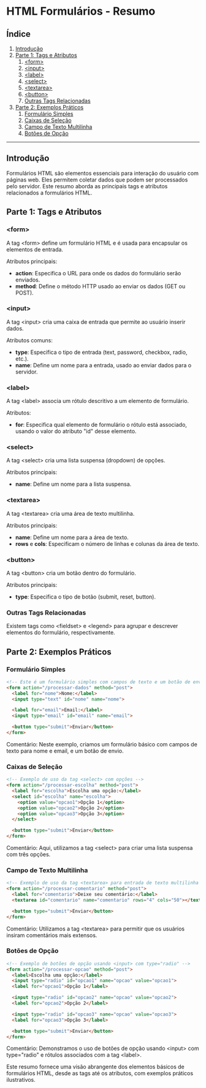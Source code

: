 # HTML Formulários - Resumo

## Índice

1. [Introdução](#introdução)
2. [Parte 1: Tags e Atributos](#parte-1-tags-e-atributos)
   1. [\<form\>](#form)
   2. [\<input\>](#input)
   3. [\<label\>](#label)
   4. [\<select\>](#select)
   5. [\<textarea\>](#textarea)
   6. [\<button\>](#button)
   7. [Outras Tags Relacionadas](#outras-tags-relacionadas)
3. [Parte 2: Exemplos Práticos](#parte-2-exemplos-práticos)
   1. [Formulário Simples](#formulário-simples)
   2. [Caixas de Seleção](#caixas-de-seleção)
   3. [Campo de Texto Multilinha](#campo-de-texto-multilinha)
   4. [Botões de Opção](#botões-de-opção)

---

## Introdução

Formulários HTML são elementos essenciais para interação do usuário com páginas web. Eles permitem coletar dados que podem ser processados pelo servidor. Este resumo aborda as principais tags e atributos relacionados a formulários HTML.

## Parte 1: Tags e Atributos

### \<form\>

A tag \<form\> define um formulário HTML e é usada para encapsular os elementos de entrada.

Atributos principais:
- **action**: Especifica o URL para onde os dados do formulário serão enviados.
- **method**: Define o método HTTP usado ao enviar os dados (GET ou POST).

### \<input\>

A tag \<input\> cria uma caixa de entrada que permite ao usuário inserir dados.

Atributos comuns:
- **type**: Especifica o tipo de entrada (text, password, checkbox, radio, etc.).
- **name**: Define um nome para a entrada, usado ao enviar dados para o servidor.

### \<label\>

A tag \<label\> associa um rótulo descritivo a um elemento de formulário.

Atributos:
- **for**: Especifica qual elemento de formulário o rótulo está associado, usando o valor do atributo "id" desse elemento.

### \<select\>

A tag \<select\> cria uma lista suspensa (dropdown) de opções.

Atributos principais:
- **name**: Define um nome para a lista suspensa.

### \<textarea\>

A tag \<textarea\> cria uma área de texto multilinha.

Atributos principais:
- **name**: Define um nome para a área de texto.
- **rows** e **cols**: Especificam o número de linhas e colunas da área de texto.

### \<button\>

A tag \<button\> cria um botão dentro do formulário.

Atributos principais:
- **type**: Especifica o tipo de botão (submit, reset, button).

### Outras Tags Relacionadas

Existem tags como \<fieldset\> e \<legend\> para agrupar e descrever elementos do formulário, respectivamente.

## Parte 2: Exemplos Práticos

### Formulário Simples

```html
<!-- Este é um formulário simples com campos de texto e um botão de envio -->
<form action="/processar-dados" method="post">
  <label for="nome">Nome:</label>
  <input type="text" id="nome" name="nome">

  <label for="email">Email:</label>
  <input type="email" id="email" name="email">

  <button type="submit">Enviar</button>
</form>
```

Comentário: Neste exemplo, criamos um formulário básico com campos de texto para nome e email, e um botão de envio.

### Caixas de Seleção

```html
<!-- Exemplo de uso da tag <select> com opções -->
<form action="/processar-escolha" method="post">
  <label for="escolha">Escolha uma opção:</label>
  <select id="escolha" name="escolha">
    <option value="opcao1">Opção 1</option>
    <option value="opcao2">Opção 2</option>
    <option value="opcao3">Opção 3</option>
  </select>

  <button type="submit">Enviar</button>
</form>
```

Comentário: Aqui, utilizamos a tag \<select\> para criar uma lista suspensa com três opções.

### Campo de Texto Multilinha

```html
<!-- Exemplo de uso da tag <textarea> para entrada de texto multilinha -->
<form action="/processar-comentario" method="post">
  <label for="comentario">Deixe seu comentário:</label>
  <textarea id="comentario" name="comentario" rows="4" cols="50"></textarea>

  <button type="submit">Enviar</button>
</form>
```

Comentário: Utilizamos a tag \<textarea\> para permitir que os usuários insiram comentários mais extensos.

### Botões de Opção

```html
<!-- Exemplo de botões de opção usando <input> com type="radio" -->
<form action="/processar-opcao" method="post">
  <label>Escolha uma opção:</label>
  <input type="radio" id="opcao1" name="opcao" value="opcao1">
  <label for="opcao1">Opção 1</label>

  <input type="radio" id="opcao2" name="opcao" value="opcao2">
  <label for="opcao2">Opção 2</label>

  <input type="radio" id="opcao3" name="opcao" value="opcao3">
  <label for="opcao3">Opção 3</label>

  <button type="submit">Enviar</button>
</form>
```

Comentário: Demonstramos o uso de botões de opção usando \<input\> com type="radio" e rótulos associados com a tag \<label\>.

Este resumo fornece uma visão abrangente dos elementos básicos de formulários HTML, desde as tags até os atributos, com exemplos práticos ilustrativos.